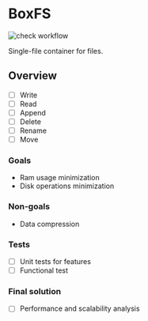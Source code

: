 # BoxFS

![check workflow](https://github.com/avrong/boxfs/actions/workflows/check.yaml/badge.svg)

Single-file container for files.

## Overview
- [ ] Write
- [ ] Read
- [ ] Append
- [ ] Delete
- [ ] Rename
- [ ] Move

### Goals
- Ram usage minimization
- Disk operations minimization

### Non-goals
- Data compression

### Tests
- [ ] Unit tests for features
- [ ] Functional test

### Final solution
- [ ] Performance and scalability analysis
